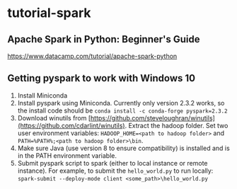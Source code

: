 # tutorial-spark

## Apache Spark in Python: Beginner's Guide
https://www.datacamp.com/tutorial/apache-spark-python

## Getting pyspark to work with Windows 10

1. Install Miniconda
2. Install pyspark using Miniconda. Currently only version 2.3.2 works, so the install code should be `conda install -c conda-forge pyspark=2.3.2`
3. Download winutils from [https://github.com/steveloughran/winutils](https://github.com/cdarlint/winutils). Extract the hadoop folder. Set two user environment variables: `HADOOP_HOME=<path to hadoop folder>` and `PATH=%PATH%;<path to hadoop folder>\bin`.
4. Make sure Java (use version 8 to ensure compatibility) is installed and is in the PATH environment variable.
5. Submit pyspark script to spark (either to local instance or remote instance). For example, to submit the `hello_world.py` to run locally: `spark-submit --deploy-mode client <some_path>\hello_world.py`
